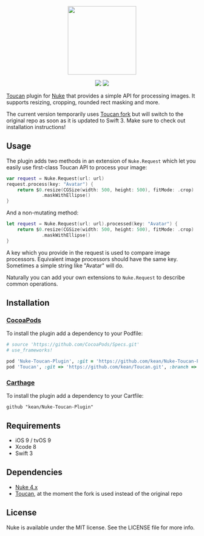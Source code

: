<p align="center"><img src="https://cloud.githubusercontent.com/assets/1567433/13918338/f8670eea-ef7f-11e5-814d-f15bdfd6b2c0.png" height="180"/>

<p align="center">
<a href="https://cocoapods.org"><img src="https://img.shields.io/cocoapods/v/Nuke-Toucan-Plugin.svg"></a>
<a href="https://github.com/Carthage/Carthage"><img src="https://img.shields.io/badge/Carthage-compatible-4BC51D.svg?style=flat"></a>
</p>

[Toucan](https://github.com/gavinbunney/Toucan) plugin for [Nuke](https://github.com/kean/Nuke) that provides a simple API for processing images. It supports resizing, cropping, rounded rect masking and more.

The current version temporarily uses [Toucan fork](https://github.com/kean/Toucan) but will switch to the original repo as soon as it is updated to Swift 3. Make sure to check out installation instructions!


## Usage

The plugin adds two methods in an extension of `Nuke.Request` which let you easily use first-class Toucan API to process your image:

```swift
var request = Nuke.Request(url: url)
request.process(key: "Avatar") {
    return $0.resize(CGSize(width: 500, height: 500), fitMode: .crop)
             .maskWithEllipse()
}
```

And a non-mutating method:
```swift
let request = Nuke.Request(url: url).processed(key: "Avatar") { 
    return $0.resize(CGSize(width: 500, height: 500), fitMode: .crop)
             .maskWithEllipse()
}
```

A key which you provide in the request is used to compare image processors. Equivalent image processors should have the same key. Sometimes a simple string like "Avatar" will do.

Naturally you can add your own extensions to `Nuke.Request` to describe common operations.

## Installation

### [CocoaPods](http://cocoapods.org)

To install the plugin add a dependency to your Podfile:

```ruby
# source 'https://github.com/CocoaPods/Specs.git'
# use_frameworks!

pod 'Nuke-Toucan-Plugin', :git = 'https://github.com/kean/Nuke-Toucan-Plugin.git'
pod 'Toucan', :git => 'https://github.com/kean/Toucan.git', :branch => 'swift3'
```

### [Carthage](https://github.com/Carthage/Carthage)

To install the plugin add a dependency to your Cartfile:

```
github "kean/Nuke-Toucan-Plugin"
```

## Requirements

- iOS 9 / tvOS 9
- Xcode 8
- Swift 3

## Dependencies

- [Nuke 4.x](https://github.com/kean/Nuke)
- [Toucan](https://github.com/gavinbunney/Toucan), at the moment the fork is used instead of the original repo

## License

Nuke is available under the MIT license. See the LICENSE file for more info.
